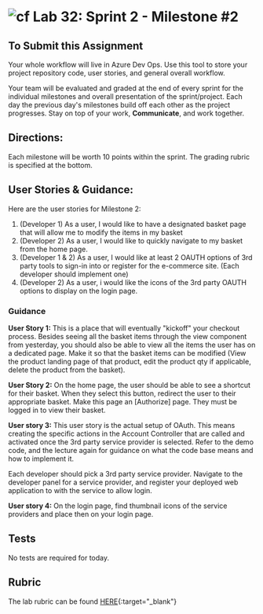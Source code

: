 ![cf](http://i.imgur.com/7v5ASc8.png) Lab 32: Sprint 2 - Milestone #2
=====================================

## To Submit this Assignment
Your whole workflow will live in Azure Dev Ops. Use this tool to store your project repository code, user stories, and general overall workflow. 

Your team will be evaluated and graded at the end of every sprint for the individual milestones and overall presentation of the sprint/project. Each day the previous day's milestones build off each other as the project progresses. Stay on top of your work, **Communicate**, and work together.


## Directions:

Each milestone will be worth 10 points within the sprint. The grading rubric is specified at the bottom.
 

## User Stories & Guidance:

Here are the user stories for Milestone 2:
1. (Developer 1) As a user, I would like to have a designated basket page that will allow me to modify the items in my basket
2. (Developer 2) As a user, I would like to quickly navigate to my basket from the home page. 
3. (Developer 1 & 2)  As a user, I would like at least 2 OAUTH options of 3rd party tools to sign-in into or register for the e-commerce site. (Each developer should implement one)
4. (Developer 2) As a user, i would like the icons of the 3rd party OAUTH options to display on the login page. 

### Guidance

**User Story 1:** This is a place that will eventually "kickoff" your checkout process. Besides seeing all the basket items through the view component from yesterday, you should also be able to view all the items the user has on a dedicated page. Make it so that the basket items can be modified (View the product landing page of that product, edit the product qty if applicable, delete the product from the basket). 
	
**User Story 2:**  On the home page, the user should be able to see a shortcut for their basket. When they select this button, redirect the user to their appropriate basket. Make this page an [Authorize] page. They must be logged in to view their basket. 

**User story 3:** This user story is the actual setup of OAuth. This means creating the specific actions in the Account Controller that are called and activated once the 3rd party service provider is selected. Refer to the demo code, and the lecture again for guidance on what the code base means and how to implement it.

 Each developer should pick a 3rd party service provider. Navigate to the developer panel for a service provider, and register your deployed web application to with the service to allow login.

**User story 4:** On the login page, find thumbnail icons of the service providers and place then on your login page.
	

## Tests

No tests are required for today. 


## Rubric

The lab rubric can be found [HERE](../Resources/rubric){:target="_blank"} 
